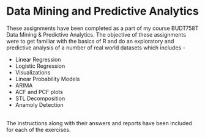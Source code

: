 # Data Mining and Predictive Analytics

These assignments have been completed as a part of my course BUDT758T Data Mining & Predictive Analytics. The objective of these assignments were to get familiar with the basics of R and do an exploratory and predictive analysis of a number of real world datasets which includes -
* Linear Regression
* Logistic Regression
* Visualizations
* Linear Probability Models
* ARIMA
* ACF and PCF plots
* STL Decomposition
* Anamoly Detection
<br/>
The instructions along with their answers and reports have been included for each of the exercises. 
